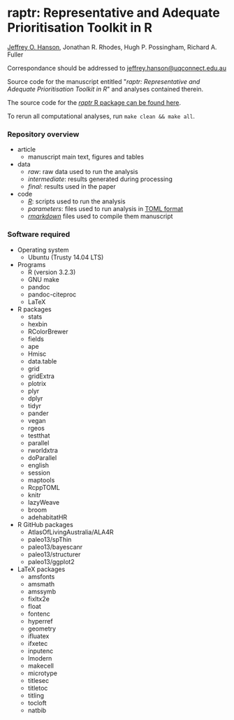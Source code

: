 raptr: Representative and Adequate Prioritisation Toolkit in R
==============================================================

[Jeffrey O. Hanson](www.jeffrey-hanson.com), Jonathan R. Rhodes, Hugh P. Possingham, Richard A. Fuller

Correspondance should be addressed to [jeffrey.hanson@uqconnect.edu.au](mailto:jeffrey.hanson@uqconnect.edu.au)

Source code for the manuscript entitled "_raptr: Representative and Adequate Prioritisation Toolkit in R_" and analyses contained therein. 

The source code for the [_raptr_ R package can be found here](www.github.com/paleo13/raptr).

To rerun all computational analyses, run `make clean && make all`.

### Repository overview

* article
	+ manuscript main text, figures and tables
* data
	+ _raw_: raw data used to run the analysis
	+ _intermediate_: results generated during processing
	+ _final_: results used in the paper
* code
	+ [_R_](www.r-project.org): scripts used to run the analysis 
	+ _parameters_: files used to run analysis in [TOML format](https://github.com/toml-lang/toml)
	+ [_rmarkdown_](wwww.rmarkdown.rstudio.com) files used to compile them manuscript

### Software required

* Operating system
	+ Ubuntu (Trusty 14.04 LTS)
* Programs
	+ R (version 3.2.3)
	+ GNU make
	+ pandoc
	+ pandoc-citeproc
	+ LaTeX
* R packages
	+ stats
	+ hexbin
	+ RColorBrewer
	+ fields
	+ ape
	+ Hmisc
	+ data.table
	+ grid
	+ gridExtra
	+ plotrix
	+ plyr
	+ dplyr
	+ tidyr
	+ pander
	+ vegan
	+ rgeos
	+ testthat
	+ parallel
	+ rworldxtra
	+ doParallel
	+ english
	+ session
	+ maptools
	+ RcppTOML
	+ knitr
	+ lazyWeave
	+ broom
	+ adehabitatHR
* R GitHub packages
	+ AtlasOfLivingAustralia/ALA4R
	+ paleo13/spThin
	+ paleo13/bayescanr
	+ paleo13/structurer
	+ paleo13/ggplot2
* LaTeX packages
	+ amsfonts
	+ amsmath
	+ amssymb
	+ fixltx2e
	+ float
	+ fontenc
	+ hyperref
	+ geometry
	+ ifluatex
	+ ifxetec
	+ inputenc
	+ lmodern
	+ makecell
	+ microtype
	+ titlesec
	+ titletoc
	+ titling
	+ tocloft
	+ natbib
